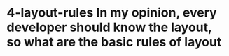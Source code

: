 # 4-layout-rules In my opinion, every developer should know the layout, so what are the basic rules of layout
